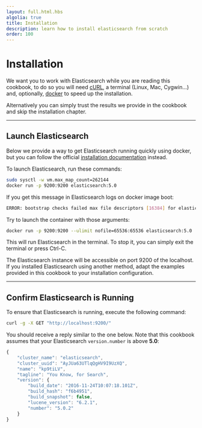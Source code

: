 ```yaml
---
layout: full.html.hbs
algolia: true
title: Installation
description: learn how to install elasticsearch from scratch
order: 100
---
```


# Installation

We want you to work with Elasticsearch while you are reading this cookbook,
to do so you will need [cURL](https://curl.haxx.se/download.html), a terminal (Linux, Mac, Cygwin...)
and, optionally, [docker](https://www.docker.com/products/docker) to speed up the installation.

Alternatively you can simply trust the results we provide in the cookbook and skip the installation chapter.

---

## Launch Elasticsearch

Below we provide a way to get Elasticsearch running quickly using docker, but you can follow the official
[installation documentation](https://www.elastic.co/guide/en/elasticsearch/reference/5.x/_installation.html) instead.


To launch Elasticsearch, run these commands:


```bash
sudo sysctl -w vm.max_map_count=262144
docker run -p 9200:9200 elasticsearch:5.0
```


If you get this message in Elasticsearch logs on docker image boot:
```bash
ERROR: bootstrap checks failed max file descriptors [16384] for elasticsearch process is too low, increase to at least [65536]
```
Try to launch the container with those arguments:
```bash
docker run -p 9200:9200 --ulimit nofile=65536:65536 elasticsearch:5.0
```


This will run Elasticsearch in the terminal. To stop it, you can simply exit the terminal or press Ctrl-C.

The Elasticsearch instance will be accessible on port 9200 of the localhost.
If you installed Elasticsearch using another method, adapt the examples provided in this cookbook to your installation configuration.

---

## Confirm Elasticsearch is Running

To ensure that Elasticsearch is running, execute the following command:

```bash
curl -g -X GET "http://localhost:9200/"
```

You should receive a reply similar to the one below. Note that this cookbook assumes that your Elasticsearch `version.number` is above **5.0**:

```javascript
{
    "cluster_name": "elasticsearch",
    "cluster_uuid": "AyJUa63UTlqQgHV9I9UzXQ",
    "name": "kp9tiLV",
    "tagline": "You Know, for Search",
    "version": {
        "build_date": "2016-11-24T10:07:18.101Z",
        "build_hash": "f6b4951",
        "build_snapshot": false,
        "lucene_version": "6.2.1",
        "number": "5.0.2"
    }
}
```
